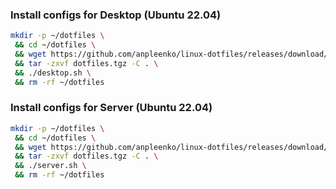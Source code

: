 ### Install configs for Desktop (Ubuntu 22.04)

```bash
mkdir -p ~/dotfiles \
 && cd ~/dotfiles \
 && wget https://github.com/anpleenko/linux-dotfiles/releases/download/v26-02-2024-17h-34m-12s/dotfiles.tgz \
 && tar -zxvf dotfiles.tgz -C . \
 && ./desktop.sh \
 && rm -rf ~/dotfiles
```

### Install configs for Server (Ubuntu 22.04)

```bash
mkdir -p ~/dotfiles \
 && cd ~/dotfiles \
 && wget https://github.com/anpleenko/linux-dotfiles/releases/download/v26-02-2024-17h-34m-12s/dotfiles.tgz \
 && tar -zxvf dotfiles.tgz -C . \
 && ./server.sh \
 && rm -rf ~/dotfiles
```
